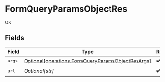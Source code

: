 # FormQueryParamsObjectRes

OK


## Fields

| Field                                                                                                            | Type                                                                                                             | Required                                                                                                         | Description                                                                                                      |
| ---------------------------------------------------------------------------------------------------------------- | ---------------------------------------------------------------------------------------------------------------- | ---------------------------------------------------------------------------------------------------------------- | ---------------------------------------------------------------------------------------------------------------- |
| `args`                                                                                                           | [Optional[operations.FormQueryParamsObjectResArgs]](undefined/models/operations/formqueryparamsobjectresargs.md) | :heavy_check_mark:                                                                                               | N/A                                                                                                              |
| `url`                                                                                                            | *Optional[str]*                                                                                                  | :heavy_check_mark:                                                                                               | N/A                                                                                                              |